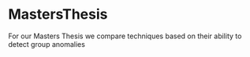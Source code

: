 # MastersThesis
For our Masters Thesis we compare techniques based on their ability to detect group anomalies

